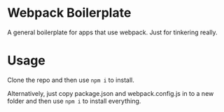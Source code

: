 # Webpack Boilerplate

A general boilerplate for apps that use webpack. Just for tinkering really.

# Usage

Clone the repo and then use `npm i` to install.

Alternatively, just copy package.json and webpack.config.js in to a new folder and then use `npm i` to install everything.